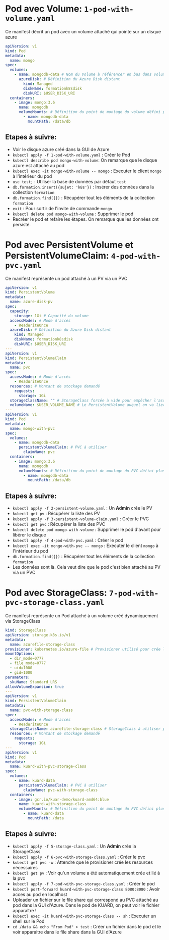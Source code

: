 # Pod avec Volume: `1-pod-with-volume.yaml`

Ce manifest décrit un pod avec un volume attaché qui pointe sur un disque azure

```yaml
apiVersion: v1
kind: Pod
metadata:
  name: mongo
spec:
  volumes:
    - name: mongodb-data # Nom du Volume à référencer en bas dans volumeMounts
      azureDisk: # Définition du Azure Disk distant
        kind: Managed
        diskName: formationk8sdisk
        diskURI: $USER_DISK_URI
  containers:
    - image: mongo:3.6
      name: mongodb
      volumeMounts: # Définition du point de montage du volume défini plus haut
        - name: mongodb-data
          mountPath: /data/db
```

## Etapes à suivre:

- Voir le disque azure créé dans la GUI de Azure
- `kubectl apply -f 1-pod-with-volume.yaml` : Créer le Pod
- `kubectl describe pod mongo-with-volume`: On remarque que le disque azure est attaché au pod
- `kubectl exec -it mongo-with-volume -- mongo` : Executer le client `mongo` à l'intérieur du pod
- `use test;` : Utiliser la base de données par défaut `test`
- `db.formation.insert({sujet: 'k8s'})` : Insérer des données dans la collection `formation`
- `db.formation.find({})` : Récupérer tout les éléments de la collection `formation`
- `exit` : Pour sortir de l'invite de commande `mongo`
- `kubectl delete pod mongo-with-volume` : Supprimer le pod
- Recréer le pod et refaire les étapes. On remarque que les données ont persisté.

# Pod avec PersistentVolume et PersistentVolumeClaim: `4-pod-with-pvc.yaml`

Ce manifest représente un pod attaché à un PV via un PVC

```yaml
apiVersion: v1
kind: PersistentVolume
metadata:
  name: azure-disk-pv
spec:
  capacity:
    storage: 1Gi # Capacité du volume
  accessModes: # Mode d'accès
    - ReadWriteOnce
  azureDisk: # Définition du Azure Disk distant
    kind: Managed
    diskName: formationk8sdisk
    diskURI: $USER_DISK_URI
---
apiVersion: v1
kind: PersistentVolumeClaim
metadata:
  name: pvc
spec:
  accessModes: # Mode d'accès
    - ReadWriteOnce
  resources: # Montant de stockage demandé
    requests:
      storage: 1Gi
  storageClassName: "" # StorageClass forcée à vide pour empêcher l'assignation de celle par défaut
  volumeName: $USER_VOLUME_NAME # Le PersistentVolume auquel on va lier ce PersistentVolumeClaim
---
apiVersion: v1
kind: Pod
metadata:
  name: mongo-with-pvc
spec:
  volumes:
    - name: mongodb-data
      persistentVolumeClaim: # PVC à utiliser
        claimName: pvc
  containers:
    - image: mongo:3.6
      name: mongodb
      volumeMounts: # Définition du point de montage du PVC défini plus haut
        - name: mongodb-data
          mountPath: /data/db
```

## Etapes à suivre:

- `kubectl apply -f 2-persistent-volume.yaml` : Un **Admin** crée le PV
- `kubectl get pv` : Récupérer la liste des PV
- `kubectl apply -f 3-persistent-volume-claim.yaml` : Créer le PVC
- `kubectl get pvc` : Récupérer la liste des PVC
- `kubectl delete pod mongo-with-volume` : Supprimer le pod d'avant pour libérer le disque
- `kubectl apply -f 4-pod-with-pvc.yaml` : Créer le pod
- `kubectl exec -it mongo-with-pvc -- mongo` : Executer le client `mongo` à l'intérieur du pod
- `db.formation.find({})` : Récupérer tout les éléments de la collection `formation`
- Les données sont là. Cela veut dire que le pod c'est bien attaché au PV via un PVC

# Pod avec StorageClass: `7-pod-with-pvc-storage-class.yaml`

Ce manifest représente un Pod attaché à un volume créé dynamiquement via StorageClass

```yaml
kind: StorageClass
apiVersion: storage.k8s.io/v1
metadata:
  name: azurefile-storage-class
provisioner: kubernetes.io/azure-file # Provisioner utilisé pour crée la resource distante
mountOptions:
  - dir_mode=0777
  - file_mode=0777
  - uid=1000
  - gid=1000
parameters:
  skuName: Standard_LRS
allowVolumeExpansion: true
---
apiVersion: v1
kind: PersistentVolumeClaim
metadata:
  name: pvc-with-storage-class
spec:
  accessModes: # Mode d'accès
    - ReadWriteOnce
  storageClassName: azurefile-storage-class # StorageClass à utiliser pour demander du stockage sur Azure
  resources: # Montant de stockage demandé
    requests:
      storage: 1Gi
---
apiVersion: v1
kind: Pod
metadata:
  name: kuard-with-pvc-storage-class
spec:
  volumes:
    - name: kuard-data
      persistentVolumeClaim: # PVC à utiliser
        claimName: pvc-with-storage-class
  containers:
    - image: gcr.io/kuar-demo/kuard-amd64:blue
      name: kuard-with-storage-class
      volumeMounts: # Définition du point de montage du PVC défini plus haut
        - name: kuard-data
          mountPath: /data
```

## Etapes à suivre:

- `kubectl apply -f 5-storage-class.yaml` : Un **Admin** crée la StorageClass
- `kubectl apply -f 6-pvc-with-storage-class.yaml` : Créer le pvc
- `kubectl get pvc -w` : Attendre que le provisioner crée les resources nécessaires
- `kubectl get pv` : Voir qu'un volume a été automatiquement crée et lié à la pvc
- `kubectl apply -f 7-pod-with-pvc-storage-class.yaml` : Créer le pod
- `kubectl port-forward kuard-with-pvc-storage-class 8080:8080` : Avoir acces au pod en localhost
- Uploader un fichier sur le file share qui correspond au PVC attaché au pod dans la GUI d'Azure. Dans le pod de KUARD, on peut voir le fichier apparaître !
- `kubectl exec -it kuard-with-pvc-storage-class -- sh` : Executer un shell sur le Pod
- `cd /data && echo "From Pod" > test` : Créer un fichier dans le pod et le voir apparaitre dans le file share dans la GUI d'Azure
